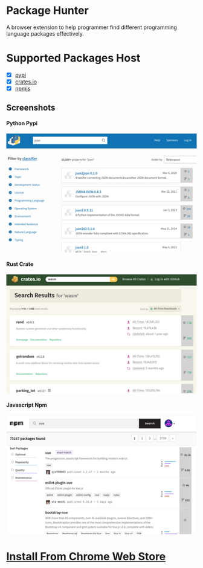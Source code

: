# Package Hunter
A browser extension to help programmer find different programming language packages effectively.

# Supported Packages Host
- [x] [pypi](https://pypi.org/)
- [x] [crates.io](https://crates.io/)
- [x] [npmjs](https://www.npmjs.com/)

## Screenshots
#### Python Pypi
![pypi.org](./src/screenshots/pypi.png)

#### Rust Crate
![crates.io](./src/screenshots/crates.png)

#### Javascript Npm
![npmjs.com](./src/screenshots/npmjs.png)


# [Install From Chrome Web Store](https://chrome.google.com/webstore/detail/package-hunter/fkbbiniadlppgncanioiajphnlbickni)
